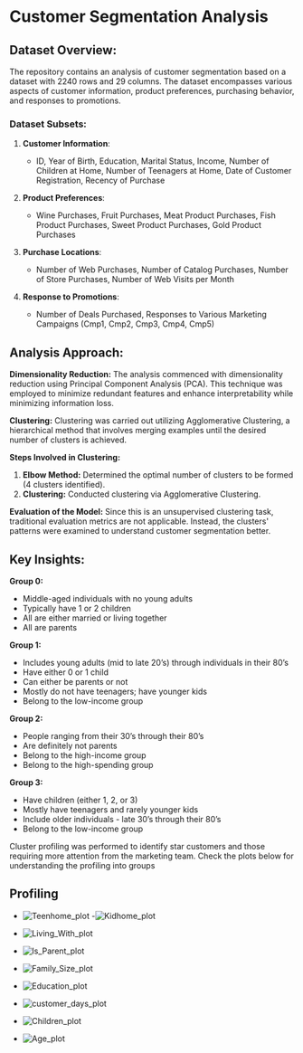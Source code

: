 # **Customer Segmentation Analysis**

## **Dataset Overview:**
The repository contains an analysis of customer segmentation based on a dataset with 2240 rows and 29 columns. The dataset encompasses various aspects of customer information, product preferences, purchasing behavior, and responses to promotions.

### **Dataset Subsets:**

1. **Customer Information**: 
   - ID, Year of Birth, Education, Marital Status, Income, Number of Children at Home, Number of Teenagers at Home, Date of Customer Registration, Recency of Purchase

2. **Product Preferences**:
   - Wine Purchases, Fruit Purchases, Meat Product Purchases, Fish Product Purchases, Sweet Product Purchases, Gold Product Purchases

3. **Purchase Locations**:
   - Number of Web Purchases, Number of Catalog Purchases, Number of Store Purchases, Number of Web Visits per Month

4. **Response to Promotions**:
   - Number of Deals Purchased, Responses to Various Marketing Campaigns (Cmp1, Cmp2, Cmp3, Cmp4, Cmp5)

## **Analysis Approach:**

**Dimensionality Reduction:**
The analysis commenced with dimensionality reduction using Principal Component Analysis (PCA). This technique was employed to minimize redundant features and enhance interpretability while minimizing information loss.

**Clustering:**
Clustering was carried out utilizing Agglomerative Clustering, a hierarchical method that involves merging examples until the desired number of clusters is achieved.

**Steps Involved in Clustering:**

1. **Elbow Method:** Determined the optimal number of clusters to be formed (4 clusters identified).
2. **Clustering:** Conducted clustering via Agglomerative Clustering.

**Evaluation of the Model:**
Since this is an unsupervised clustering task, traditional evaluation metrics are not applicable. Instead, the clusters' patterns were examined to understand customer segmentation better.

## **Key Insights:**

**Group 0:**
- Middle-aged individuals with no young adults
- Typically have 1 or 2 children
- All are either married or living together
- All are parents 

**Group 1:**
- Includes young adults (mid to late 20’s) through individuals in their 80’s
- Have either 0 or 1 child
- Can either be parents or not
- Mostly do not have teenagers; have younger kids
- Belong to the low-income group

**Group 2:**
- People ranging from their 30’s through their 80’s
- Are definitely not parents
- Belong to the high-income group
- Belong to the high-spending group

**Group 3:**
- Have children (either 1, 2, or 3)
- Mostly have teenagers and rarely younger kids
- Include older individuals - late 30’s through their 80’s
- Belong to the low-income group

Cluster profiling was performed to identify star customers and those requiring more attention from the marketing team.
Check the plots below for understanding the profiling into groups

## **Profiling**

- ![Teenhome_plot](https://github.com/makoli20/customer_segmentation/assets/128938502/107b0b8d-745d-424f-bcc2-8eab4a1f6856)
-![Kidhome_plot](https://github.com/makoli20/customer_segmentation/assets/128938502/dd138fd4-304b-4249-b17c-efa97d7acf0a)

- ![Living_With_plot](https://github.com/makoli20/customer_segmentation/assets/128938502/125c1fb2-82cd-4ca0-8645-2d442072980e)
- ![Is_Parent_plot](https://github.com/makoli20/customer_segmentation/assets/128938502/93350479-d0c9-492f-a497-b4f616168e6a)
- ![Family_Size_plot](https://github.com/makoli20/customer_segmentation/assets/128938502/633a7019-9ea1-4025-a1d9-39090641c894)
- ![Education_plot](https://github.com/makoli20/customer_segmentation/assets/128938502/ad0d8cb3-eed9-47f9-9686-e9a4f883d2ad)
- ![customer_days_plot](https://github.com/makoli20/customer_segmentation/assets/128938502/ce79d41b-80fe-46ab-8fc5-a8e8ec5fd27a)
- ![Children_plot](https://github.com/makoli20/customer_segmentation/assets/128938502/3ff06eeb-02ee-42ca-8845-8d10fc7243d8)
- ![Age_plot](https://github.com/makoli20/customer_segmentation/assets/128938502/40251e4d-3892-4c29-b663-081ad991b964)

  









